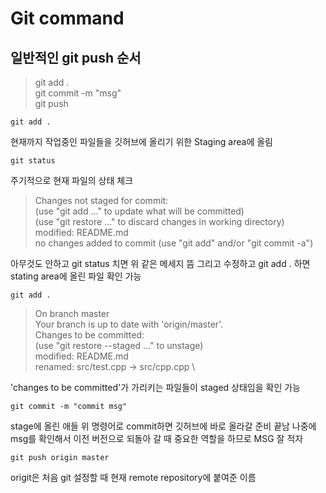 # Git command

## 일반적인 git push 순서

> git add . \
git commit -m "msg" \
git push

    git add .

현재까지 작업중인 파일들을 깃허브에 올리기 위한 Staging area에 올림

    git status

주기적으로 현재 파일의 상태 체크
> Changes not staged for commit: \
  (use "git add <file>..." to update what will be committed) \
  (use "git restore <file>..." to discard changes in working directory) \
	modified:   README.md \
no changes added to commit (use "git add" and/or "git commit -a")


아무것도 안하고 git status 치면 위 같은 메세지 뜸 그리고 수정하고 git add . 하면 stating area에 올린 파일 확인 가능

    git add .

>On branch master \
Your branch is up to date with 'origin/master'. \
Changes to be committed: \
  (use "git restore --staged <file>..." to unstage) \
	modified:   README.md \
	renamed:    src/test.cpp -> src/cpp.cpp \

'changes to be committed'가 가리키는 파일들이 staged 상태임을 확인 가능

    git commit -m "commit msg"

stage에 올린 애들 위 명령어로 commit하면 깃허브에 바로 올라갈 준비 끝남 나중에 msg를 확인해서 이전 버전으로 되돌아 갈 때 중요한 역할을 하므로 MSG 잘 적자

    git push origin master

origit은 처음 git 설정할 때 현재 remote repository에 붙여준 이름



